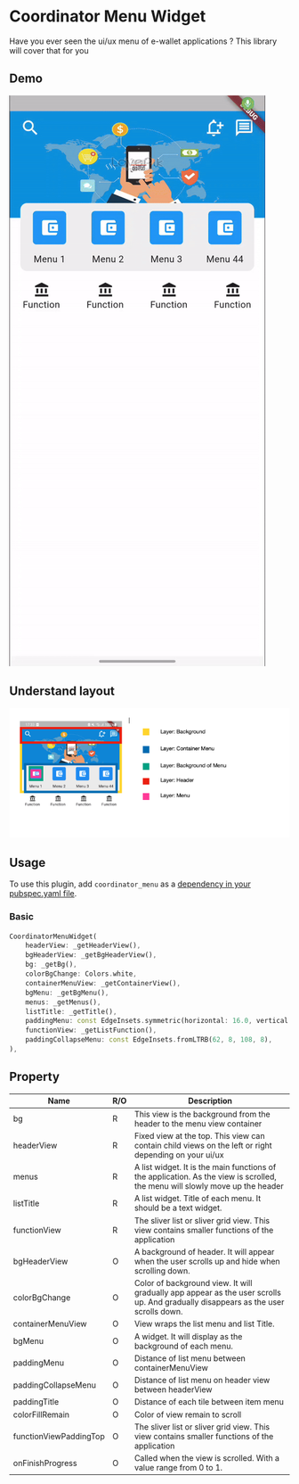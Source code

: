 # Coordinator Menu Widget
Have you ever seen the ui/ux menu of e-wallet applications ? This library will cover that for you
## Demo

![demo](gif/vidma_recorder_17012024_163430-ezgif.com-video-to-gif-converter.gif)

## Understand layout

![layout](gif/Screenshot_layer.png)

## Usage
To use this plugin, add `coordinator_menu` as a [dependency in your pubspec.yaml file](https://flutter.dev/docs/development/platform-integration/platform-channels).

### Basic

```dart
CoordinatorMenuWidget(
    headerView: _getHeaderView(),
    bgHeaderView: _getBgHeaderView(),
    bg: _getBg(),
    colorBgChange: Colors.white,
    containerMenuView: _getContainerView(),
    bgMenu: _getBgMenu(),
    menus: _getMenus(),
    listTitle: _getTitle(),
    paddingMenu: const EdgeInsets.symmetric(horizontal: 16.0, vertical: 12.0),
    functionView: _getListFunction(),
    paddingCollapseMenu: const EdgeInsets.fromLTRB(62, 8, 108, 8),
),
```

## Property

| Name | R/O | Description                                                                                                                  |
| ------ | ------ |------------------------------------------------------------------------------------------------------------------------------|
| bg | R | This view is the background from the header to the menu view container                                                       |
| headerView | R | Fixed view at the top. This view can contain child views on the left or right depending on your ui/ux                        |
| menus | R | A list widget. It is the main functions of the application. As the view is scrolled, the menu will slowly move up the header |
| listTitle | R | A list widget. Title of each menu. It should be a text widget.                                                               |
| functionView | R | The sliver list or sliver grid view. This view contains smaller functions of the application                                 |
| bgHeaderView | O | A background of header. It will appear when the user scrolls up and hide when scrolling down.                                |
| colorBgChange | O | Color of background view. It will gradually app appear as the user scrolls up. And gradually disappears as the user scrolls down.                                              |
| containerMenuView | O | View wraps the list menu and list Title.                                                                                                                             |
| bgMenu | O | A widget. It will display as the background of each menu.                                                                                                                             |
| paddingMenu | O | Distance of list menu between containerMenuView                                                                                                                             |
| paddingCollapseMenu | O | Distance of list menu on header view between headerView                                                                                                                             |
| paddingTitle | O | Distance of each tile between item menu                                                                                                                             |
| colorFillRemain | O | Color of view remain to scroll                                                                                                                             |
| functionViewPaddingTop | O | The sliver list or sliver grid view. This view contains smaller functions of the application                                 |
| onFinishProgress | O | Called when the view is scrolled. With a value range from 0 to 1.                                                                                                                             |

